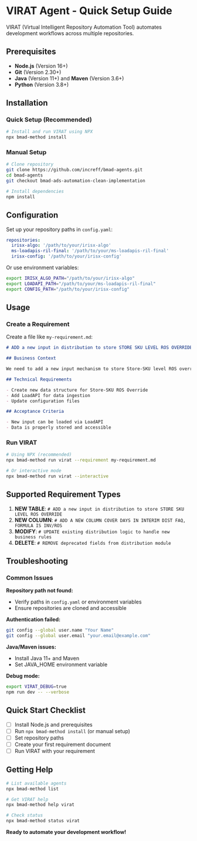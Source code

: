 # VIRAT Agent - Quick Setup Guide

VIRAT (Virtual Intelligent Repository Automation Tool) automates development workflows across multiple repositories.

## Prerequisites

- **Node.js** (Version 16+)
- **Git** (Version 2.30+)
- **Java** (Version 11+) and **Maven** (Version 3.6+)
- **Python** (Version 3.8+)

## Installation

### Quick Setup (Recommended)

```bash
# Install and run VIRAT using NPX
npx bmad-method install
```

### Manual Setup

```bash
# Clone repository
git clone https://github.com/increff/bmad-agents.git
cd bmad-agents
git checkout bmad-ads-automation-clean-implementation

# Install dependencies
npm install
```

## Configuration

Set up your repository paths in `config.yaml`:

```yaml
repositories:
  irisx-algo: '/path/to/your/irisx-algo'
  ms-loadapis-ril-final: '/path/to/your/ms-loadapis-ril-final'
  irisx-config: '/path/to/your/irisx-config'
```

Or use environment variables:

```bash
export IRISX_ALGO_PATH="/path/to/your/irisx-algo"
export LOADAPI_PATH="/path/to/your/ms-loadapis-ril-final"
export CONFIG_PATH="/path/to/your/irisx-config"
```

## Usage

### Create a Requirement

Create a file like `my-requirement.md`:

```markdown
# ADD a new input in distribution to store STORE SKU LEVEL ROS OVERRIDE

## Business Context

We need to add a new input mechanism to store Store-SKU level ROS overrides.

## Technical Requirements

- Create new data structure for Store-SKU ROS Override
- Add LoadAPI for data ingestion
- Update configuration files

## Acceptance Criteria

- New input can be loaded via LoadAPI
- Data is properly stored and accessible
```

### Run VIRAT

```bash
# Using NPX (recommended)
npx bmad-method run virat --requirement my-requirement.md

# Or interactive mode
npx bmad-method run virat --interactive
```

## Supported Requirement Types

1. **NEW TABLE**: `# ADD a new input in distribution to store STORE SKU LEVEL ROS OVERRIDE`
2. **NEW COLUMN**: `# ADD A NEW COLUMN COVER DAYS IN INTERIM DIST FAQ, FORMULA IS INV/ROS`
3. **MODIFY**: `# UPDATE existing distribution logic to handle new business rules`
4. **DELETE**: `# REMOVE deprecated fields from distribution module`

## Troubleshooting

### Common Issues

**Repository path not found:**

- Verify paths in `config.yaml` or environment variables
- Ensure repositories are cloned and accessible

**Authentication failed:**

```bash
git config --global user.name "Your Name"
git config --global user.email "your.email@example.com"
```

**Java/Maven issues:**

- Install Java 11+ and Maven
- Set JAVA_HOME environment variable

**Debug mode:**

```bash
export VIRAT_DEBUG=true
npm run dev -- --verbose
```

## Quick Start Checklist

- [ ] Install Node.js and prerequisites
- [ ] Run `npx bmad-method install` (or manual setup)
- [ ] Set repository paths
- [ ] Create your first requirement document
- [ ] Run VIRAT with your requirement

## Getting Help

```bash
# List available agents
npx bmad-method list

# Get VIRAT help
npx bmad-method help virat

# Check status
npx bmad-method status virat
```

**Ready to automate your development workflow!**
